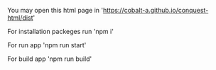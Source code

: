 You may open this html page in 'https://cobalt-a.github.io/conquest-html/dist'

For installation packeges run 'npm i'

For run app 'npm run start'

For build app 'npm run build'